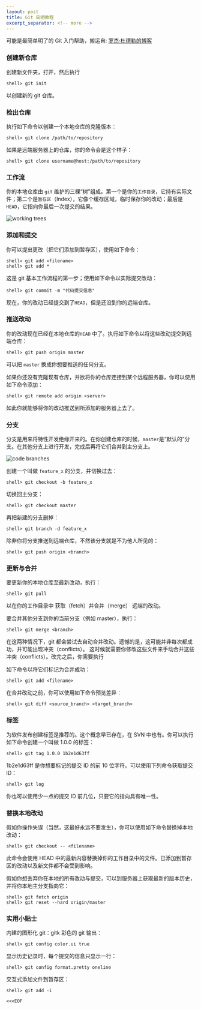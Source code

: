 ```yaml
---
layout: post
title: Git 简明教程
excerpt_separator: <!-- more -->
---
```


可能是最简单明了的 Git 入门帮助，搬运自: [罗杰·杜德勒的博客](http://rogerdudler.github.io/git-guide/index.zh.html)
<!-- more -->

### 创建新仓库

创建新文件夹，打开，然后执行 

    shell> git init

以创建新的 git 仓库。

### 检出仓库
执行如下命令以创建一个本地仓库的克隆版本：

	shell> git clone /path/to/repository 

如果是远端服务器上的仓库，你的命令会是这个样子：

	shell> git clone username@host:/path/to/repository
	
### 工作流

你的本地仓库由 `git` 维护的三棵“树”组成。第一个是你的`工作目录`，它持有实际文件；第二个是`暂存区`（Index），它像个缓存区域，临时保存你的改动；最后是`HEAD`，它指向你最后一次提交的结果。

![working trees](http://rogerdudler.github.io/git-guide/img/trees.png)

### 添加和提交
你可以提出更改（把它们添加到暂存区），使用如下命令：

	shell> git add <filename>
	shell> git add *

这是 git 基本工作流程的第一步；使用如下命令以实际提交改动：

	shell> git commit -m "代码提交信息"

现在，你的改动已经提交到了`HEAD`，但是还没到你的远端仓库。

### 推送改动
你的改动现在已经在本地仓库的`HEAD` 中了。执行如下命令以将这些改动提交到远端仓库：
	
	shell> git push origin master

可以把 `master` 换成你想要推送的任何分支。 

如果你还没有克隆现有仓库，并欲将你的仓库连接到某个远程服务器，你可以使用如下命令添加：

	shell> git remote add origin <server>

如此你就能够将你的改动推送到所添加的服务器上去了。

### 分支

分支是用来将特性开发绝缘开来的。在你创建仓库的时候，`master`是“默认的”分支。在其他分支上进行开发，完成后再将它们合并到主分支上。

![code branches](http://rogerdudler.github.io/git-guide/img/branches.png)

创建一个叫做 `feature_x` 的分支，并切换过去：

	shell> git checkout -b feature_x

切换回主分支：

	shell> git checkout master

再把新建的分支删掉：
	
	shell> git branch -d feature_x

除非你将分支推送到远端仓库，不然该分支就是不为他人所见的：
	
	shell> git push origin <branch>

### 更新与合并
要更新你的本地仓库至最新改动，执行：

	shell> git pull

以在你的工作目录中 获取（fetch）并合并（merge） 远端的改动。

要合并其他分支到你的当前分支（例如 master），执行：

	shell> git merge <branch>

在这两种情况下，git 都会尝试去自动合并改动。遗憾的是，这可能并非每次都成功，并可能出现冲突（conflicts）。 这时候就需要你修改这些文件来手动合并这些冲突（conflicts）。改完之后，你需要执行

如下命令以将它们标记为合并成功：
	
	shell> git add <filename>

在合并改动之前，你可以使用如下命令预览差异：

	shell> git diff <source_branch> <target_branch>
	
### 标签
为软件发布创建标签是推荐的。这个概念早已存在，在 SVN 中也有。你可以执行如下命令创建一个叫做 1.0.0 的标签：
	
	shell> git tag 1.0.0 1b2e1d63ff

1b2e1d63ff 是你想要标记的提交 ID 的前 10 位字符。可以使用下列命令获取提交 ID：

	shell> git log

你也可以使用少一点的提交 ID 前几位，只要它的指向具有唯一性。

### 替换本地改动
假如你操作失误（当然，这最好永远不要发生），你可以使用如下命令替换掉本地改动：

	shell> git checkout -- <filename>

此命令会使用 HEAD 中的最新内容替换掉你的工作目录中的文件。已添加到暂存区的改动以及新文件都不会受到影响。

假如你想丢弃你在本地的所有改动与提交，可以到服务器上获取最新的版本历史，并将你本地主分支指向它：

	shell> git fetch origin
	shell> git reset --hard origin/master


### 实用小贴士
内建的图形化 git：gitk
彩色的 git 输出：

	shell> git config color.ui true

显示历史记录时，每个提交的信息只显示一行：

	shell> git config format.pretty oneline

交互式添加文件到暂存区：
	
	shell> git add -i

`<<<EOF`
